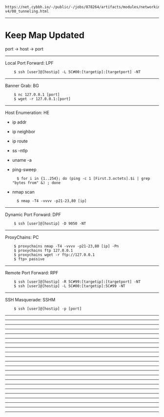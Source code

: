     https://net.cybbh.io/-/public/-/jobs/878264/artifacts/modules/networking/slides-v4/08_tunneling.html
_________________________________________________________________________________________________________________
# Keep Map Updated
port -> host -> port
_________________________________________________________________________________________________________________
Local Port Forward: LPF

        $ ssh [user]@[hostip] -L 5C#00:[targetip]:[targetport] -NT
_________________________________________________________________________________________________________________
Banner Grab: BG

        $ nc 127.0.0.1 [port]
        $ wget -r 127.0.0.1:[port]
_________________________________________________________________________________________________________________
Host Enumeration: HE

- ip addr
- ip neighbor
- ip route
- ss -ntlp
- uname -a
- ping-sweep

        $ for i in {1..254}; do (ping -c 1 [First.3.octets].$i | grep "bytes from" &) ; done
- nmap scan

        $ nmap -T4 -vvvv -p21-23,80 [ip]
_________________________________________________________________________________________________________________
Dynamic Port Forward: DPF

        $ ssh [user]@[hostip] -D 9050 -NT
_________________________________________________________________________________________________________________
ProxyChains: PC

        $ proxychains nmap -T4 -vvvv -p21-23,80 [ip] -Pn
        $ proxychains ftp 127.0.0.1
        $ proxychains wget -r ftp://127.0.0.1
        $ ftp> passive
_________________________________________________________________________________________________________________
Remote Port Forward: RPF
        
        $ ssh [user]@[hostip] -R 5C#99:[targetip]:[targetport] -NT
        $ ssh [user]@[hostip] -L 5C#00:[targetip]:5C#99 -NT
_________________________________________________________________________________________________________________
SSH Masquerade: SSHM

        $ ssh [user]@[hostip] -p [port]
_________________________________________________________________________________________________________________

_________________________________________________________________________________________________________________

_________________________________________________________________________________________________________________

_________________________________________________________________________________________________________________

_________________________________________________________________________________________________________________

_________________________________________________________________________________________________________________

_________________________________________________________________________________________________________________

_________________________________________________________________________________________________________________

_________________________________________________________________________________________________________________

_________________________________________________________________________________________________________________

_________________________________________________________________________________________________________________

_________________________________________________________________________________________________________________

_________________________________________________________________________________________________________________

_________________________________________________________________________________________________________________

_________________________________________________________________________________________________________________

_________________________________________________________________________________________________________________

_________________________________________________________________________________________________________________

_________________________________________________________________________________________________________________

_________________________________________________________________________________________________________________

_________________________________________________________________________________________________________________

_________________________________________________________________________________________________________________

_________________________________________________________________________________________________________________

